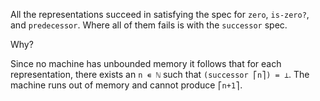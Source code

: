 All the representations succeed in satisfying the spec for `zero`, `is-zero?`,
and `predecessor`. Where all of them fails is with the `successor` spec.

Why?

Since no machine has unbounded memory it follows that for each representation,
there exists an `n ∊ ℕ` such that `(successor ⎡n⎤) = ⊥`. The machine runs out of
memory and cannot produce `⎡n+1⎤`.
